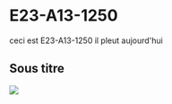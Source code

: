 # E23-A13-1250
ceci est E23-A13-1250
il pleut aujourd'hui

## Sous titre
<img src="https://idea-sandbox.com/blog_images/url.jpeg">

